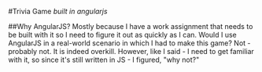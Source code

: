 #Trivia Game
_built in angularjs_

##Why AngularJS?
Mostly because I have a work assignment that needs to be built with it so I need to figure it out as quickly as I can.
Would I use AngularJS in a real-world scenario in which I had to make this game? Not - probably not. It is indeed overkill.
However, like I said - I need to get familiar with it, so since it's still written in JS - I figured, "why not?"
